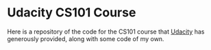 # Udacity CS101 Course
Here is a repository of the code for the CS101 course that [Udacity](http://www.udacity.com/) has generously provided, along with some code of my own.